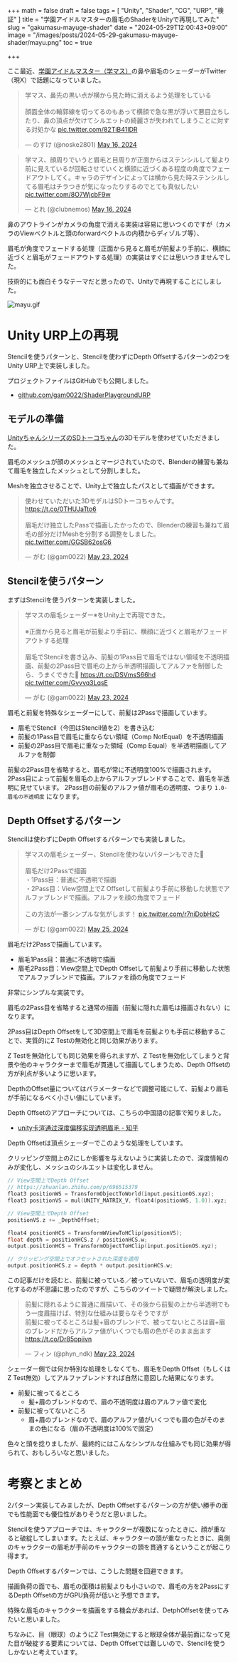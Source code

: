 +++
math = false
draft = false
tags = [
    "Unity", "Shader", "CG", "URP", "検証"
]
title = "学園アイドルマスターの眉毛のShaderをUnityで再現してみた"
slug = "gakumasu-mayuge-shader"
date = "2024-05-29T12:00:43+09:00"
image = "/images/posts/2024-05-29-gakumasu-mayuge-shader/mayu.png"
toc = true

+++

ここ最近、[学園アイドルマスター（学マス）](https://gakuen.idolmaster-official.jp/)の鼻や眉毛のシェーダーがTwitter（現X）で話題になっていました。

<blockquote class="twitter-tweet"><p lang="ja" dir="ltr">学マス、鼻先の黒い点が横から見た時に消えるよう処理をしている<br><br>顔面全体の輪郭線を切ってるのもあって横顔で急な黒が浮いて悪目立ちしたり、鼻の頂点が欠けてシルエットの綺麗さが失われてしまうことに対する対処かな <a href="https://t.co/82TiB41IDR">pic.twitter.com/82TiB41IDR</a></p>&mdash; のすけ (@noske2801) <a href="https://twitter.com/noske2801/status/1791165446764495126?ref_src=twsrc%5Etfw">May 16, 2024</a></blockquote> <script async src="https://platform.twitter.com/widgets.js" charset="utf-8"></script>

<blockquote class="twitter-tweet"><p lang="ja" dir="ltr">学マス、顔周りでいうと眉毛と目周りが正面からはステンシルして髪より前に見えているが回転させていくと横顔に近づくある程度の角度でフェードアウトしてく。キャラのデザインによっては横から見た時ステンシルしてる眉毛はチラつきが気になったりするのでとても真似したい <a href="https://t.co/8O7WjcbF9w">pic.twitter.com/8O7WjcbF9w</a></p>&mdash; とれ (@clubnemos) <a href="https://twitter.com/clubnemos/status/1791175839469740474?ref_src=twsrc%5Etfw">May 16, 2024</a></blockquote> <script async src="https://platform.twitter.com/widgets.js" charset="utf-8"></script>

鼻のアウトラインがカメラの角度で消える実装は容易に思いつくのですが（カメラのViewベクトルと頭のforwardベクトルの内積からディゾルブ等）、

眉毛が角度でフェードする処理（正面から見ると眉毛が前髪より手前に、横顔に近づくと眉毛がフェードアウトする処理）の実装はすぐには思いつきませんでした。

技術的にも面白そうなテーマだと思ったので、Unityで再現することにしました。

![mayu.gif](/images/posts/2024-05-29-gakumasu-mayuge-shader/mayu.gif)

<!--more-->

# Unity URP上の再現

Stencilを使うパターンと、Stencilを使わずにDepth Offsetするパターンの2つをUnity URP上で実装しました。

プロジェクトファイルはGitHubでも公開しました。

- [github.com/gam0022/ShaderPlaygroundURP](https://github.com/gam0022/ShaderPlaygroundURP)

## モデルの準備

[UnityちゃんシリーズのSDトーコちゃん](https://unity-chan.com/)の3Dモデルを使わせていただきました。

眉毛のメッシュが顔のメッシュとマージされていたので、Blenderの練習も兼ねて眉毛を独立したメッシュとして分割しました。

Meshを独立させることで、Unity上で独立したパスとして描画ができます。

<blockquote class="twitter-tweet" data-conversation="none"><p lang="ja" dir="ltr">使わせていただいた3DモデルはSDトーコちゃんです。<a href="https://t.co/0THUJaTto6">https://t.co/0THUJaTto6</a><br><br>眉毛だけ独立したPassで描画したかったので、Blenderの練習も兼ねて眉毛の部分だけMeshを分割する調整をしました。 <a href="https://t.co/GGSB62osG6">pic.twitter.com/GGSB62osG6</a></p>&mdash; がむ (@gam0022) <a href="https://twitter.com/gam0022/status/1793487696608067731?ref_src=twsrc%5Etfw">May 23, 2024</a></blockquote> <script async src="https://platform.twitter.com/widgets.js" charset="utf-8"></script>

## Stencilを使うパターン

まずはStencilを使うパターンを実装しました。

<blockquote class="twitter-tweet"><p lang="ja" dir="ltr">学マスの眉毛シェーダー※をUnity上で再現できた。<br><br>※正面から見ると眉毛が前髪より手前に、横顔に近づくと眉毛がフェードアウトする処理<br><br>眉毛でStencilを書き込み、前髪の1Pass目で眉毛ではない領域を不透明描画、前髪の2Pass目で眉毛の上から半透明描画してアルファを制御したら、うまくできた🎉 <a href="https://t.co/DSVmsS66hd">https://t.co/DSVmsS66hd</a> <a href="https://t.co/Gvvvq3LqsE">pic.twitter.com/Gvvvq3LqsE</a></p>&mdash; がむ (@gam0022) <a href="https://twitter.com/gam0022/status/1793477397150679423?ref_src=twsrc%5Etfw">May 23, 2024</a></blockquote> <script async src="https://platform.twitter.com/widgets.js" charset="utf-8"></script>

眉毛と前髪を特殊なシェーダーにして、前髪は2Passで描画しています。

- 眉毛でStencil（今回はStencil値を2）を書き込む
- 前髪の1Pass目で眉毛に重ならない領域（Comp NotEqual）を不透明描画
- 前髪の2Pass目で眉毛に重なった領域（Comp Equal）を半透明描画してアルファを制御

前髪の2Pass目を省略すると、眉毛が常に不透明度100%で描画されます。2Pass目によって前髪を眉毛の上からアルファブレンドすることで、眉毛を半透明に見せています。
2Pass目の前髪のアルファ値が眉毛の透明度、つまり `1.0-眉毛の不透明度` になります。

## Depth Offsetするパターン

Stencilは使わずにDepth Offsetするパターンでも実装しました。

<blockquote class="twitter-tweet" data-conversation="none"><p lang="ja" dir="ltr">学マスの眉毛シェーダー、Stencilを使わないパターンもできた🎉<br><br>眉毛だけ2Passで描画<br>・1Pass目：普通に不透明で描画<br>・2Pass目：View空間上でZ Offsetして前髪より手前に移動した状態でアルファブレンドで描画。アルファを顔の角度でフェード<br><br>この方法が一番シンプルな気がします！ <a href="https://t.co/r7niDobHzC">pic.twitter.com/r7niDobHzC</a></p>&mdash; がむ (@gam0022) <a href="https://twitter.com/gam0022/status/1794254337205764213?ref_src=twsrc%5Etfw">May 25, 2024</a></blockquote> <script async src="https://platform.twitter.com/widgets.js" charset="utf-8"></script>

眉毛だけ2Passで描画しています。

- 眉毛1Pass目：普通に不透明で描画
- 眉毛2Pass目：View空間上でDepth Offsetして前髪より手前に移動した状態でアルファブレンドで描画。アルファを顔の角度でフェード

非常にシンプルな実装です。

眉毛の2Pass目を省略すると通常の描画（前髪に隠れた眉毛は描画されない）になります。

2Pass目はDepth Offsetをして3D空間上で眉毛を前髪よりも手前に移動することで、実質的にZ Testの無効化と同じ効果があります。

Z Testを無効化しても同じ効果を得られますが、Z Testを無効化してしまうと背景や他のキャラクターまで眉毛が貫通して描画してしまうため、Depth Offsetの方が利点が多いように思います。

DepthのOffset量についてはパラメーターなどで調整可能にして、前髪より眉毛が手前になるべく小さい値にしています。

Depth Offsetのアプローチについては、こちらの中国語の記事で知りました。

- [unity卡渲通过深度偏移实现透明眉毛 - 知乎](https://zhuanlan.zhihu.com/p/696515379)


Depth Offsetは頂点シェーダーでこのような処理をしています。

クリッピング空間上のZにしか影響を与えないように実装したので、深度情報のみが変化し、メッシュのシルエットは変化しません。

```c
// View空間上でDepth Offset
// https://zhuanlan.zhihu.com/p/696515379
float3 positionWS = TransformObjectToWorld(input.positionOS.xyz);
float3 positionVS = mul(UNITY_MATRIX_V, float4(positionWS, 1.0)).xyz;

// View空間上でDepth Offset
positionVS.z += _DepthOffset;

float4 positionHCS = TransformWViewToHClip(positionVS);
float depth = positionHCS.z / positionHCS.w;
output.positionHCS = TransformObjectToHClip(input.positionOS.xyz);

// クリッピング空間上でオフセットされた深度を適用
output.positionHCS.z = depth * output.positionHCS.w;
```

この記事だけを読むと、前髪に被っている／被っていないで、眉毛の透明度が変化するのが不思議に思ったのですが、こちらのツイートで疑問が解決しました。

<blockquote class="twitter-tweet"><p lang="ja" dir="ltr">前髪に隠れるように普通に眉描いて、その後から前髪の上から半透明でもう一度眉描けば、特別な仕組みは要らなそうですが<br>前髪に被ってるところは髪+眉のブレンドで、被ってないところは眉+眉のブレンドだからアルファ値がいくつでも眉の色がそのまま出ます <a href="https://t.co/Dr85ppiivn">https://t.co/Dr85ppiivn</a></p>&mdash; フィン (@phyn_ndk) <a href="https://twitter.com/phyn_ndk/status/1793637537938113004?ref_src=twsrc%5Etfw">May 23, 2024</a></blockquote> <script async src="https://platform.twitter.com/widgets.js" charset="utf-8"></script>

シェーダー側では何か特別な処理をしなくても、眉毛をDepth Offset（もしくはZ Test無効）してアルファブレンドすれば自然に意図した結果になります。

- 前髪に被ってるところ
    - 髪+眉のブレンドなので、眉の不透明度は眉のアルファ値で変化
- 前髪に被ってないところ
    - 眉+眉のブレンドなので、眉のアルファ値がいくつでも眉の色がそのままの色になる（眉の不透明度は100%で固定）

色々と頭を捻りましたが、最終的にはこんなシンプルな仕組みでも同じ効果が得られて、おもしろいなと思いました。

# 考察とまとめ

2パターン実装してみましたが、Depth Offsetするパターンの方が使い勝手の面でも性能面でも優位性がありそうだと思いました。

Stencilを使うアプローチでは、キャラクターが複数になったときに、顔が重なると破綻してしまいます。たとえば、キャラクターの頭が重なったときに、奥側のキャラクターの眉毛が手前のキャラクターの頭を貫通するということが起こり得ます。

Depth Offsetするパターンでは、こうした問題を回避できます。

描画負荷の面でも、眉毛の面積は前髪よりも小さいので、眉毛の方を2PassにするDepth Offsetの方がGPU負荷が低いと予想できます。

特殊な眉毛のキャラクターを描画をする機会があれば、DetphOffsetを使ってみたいと思いました。

ちなみに、目（眼球）のようにZ Test無効にすると眼球全体が最前面になって見た目が破綻する要素については、Depth Offsetでは難しいので、Stencilを使うしかないと考えています。